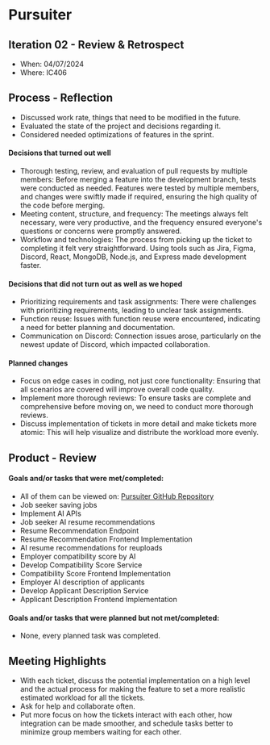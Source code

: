 # Pursuiter

## Iteration 02 - Review & Retrospect

- When: 04/07/2024
- Where: IC406

## Process - Reflection

- Discussed work rate, things that need to be modified in the future.
- Evaluated the state of the project and decisions regarding it.
- Considered needed optimizations of features in the sprint.

#### Decisions that turned out well

- Thorough testing, review, and evaluation of pull requests by multiple members: Before merging a feature into the development branch, tests were conducted as needed. Features were tested by multiple members, and changes were swiftly made if required, ensuring the high quality of the code before merging.
- Meeting content, structure, and frequency: The meetings always felt necessary, were very productive, and the frequency ensured everyone's questions or concerns were promptly answered.
- Workflow and technologies: The process from picking up the ticket to completing it felt very straightforward. Using tools such as Jira, Figma, Discord, React, MongoDB, Node.js, and Express made development faster.

#### Decisions that did not turn out as well as we hoped

- Prioritizing requirements and task assignments: There were challenges with prioritizing requirements, leading to unclear task assignments.
- Function reuse: Issues with function reuse were encountered, indicating a need for better planning and documentation.
- Communication on Discord: Connection issues arose, particularly on the newest update of Discord, which impacted collaboration.

#### Planned changes

- Focus on edge cases in coding, not just core functionality: Ensuring that all scenarios are covered will improve overall code quality.
- Implement more thorough reviews: To ensure tasks are complete and comprehensive before moving on, we need to conduct more thorough reviews.
- Discuss implementation of tickets in more detail and make tickets more atomic: This will help visualize and distribute the workload more evenly.

## Product - Review

#### Goals and/or tasks that were met/completed:

- All of them can be viewed on: [Pursuiter GitHub Repository](https://github.com/UofT-UTSC-CS-sandbox/final-term-project-pursuiter)
- Job seeker saving jobs
- Implement AI APIs
- Job seeker AI resume recommendations
- Resume Recommendation Endpoint
- Resume Recommendation Frontend Implementation
- AI resume recommendations for reuploads
- Employer compatibility score by AI
- Develop Compatibility Score Service
- Compatibility Score Frontend Implementation
- Employer AI description of applicants
- Develop Applicant Description Service
- Applicant Description Frontend Implementation

#### Goals and/or tasks that were planned but not met/completed:

- None, every planned task was completed.

## Meeting Highlights

- With each ticket, discuss the potential implementation on a high level and the actual process for making the feature to set a more realistic estimated workload for all the tickets.
- Ask for help and collaborate often.
- Put more focus on how the tickets interact with each other, how integration can be made smoother, and schedule tasks better to minimize group members waiting for each other.
